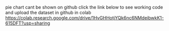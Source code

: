 pie chart cant be shown on github click the link below to see working code and upload the dataset in github in colab 
https://colab.research.google.com/drive/1HvGHHotjYQk6nc6NMdeibwkK1-615DFT?usp=sharing
